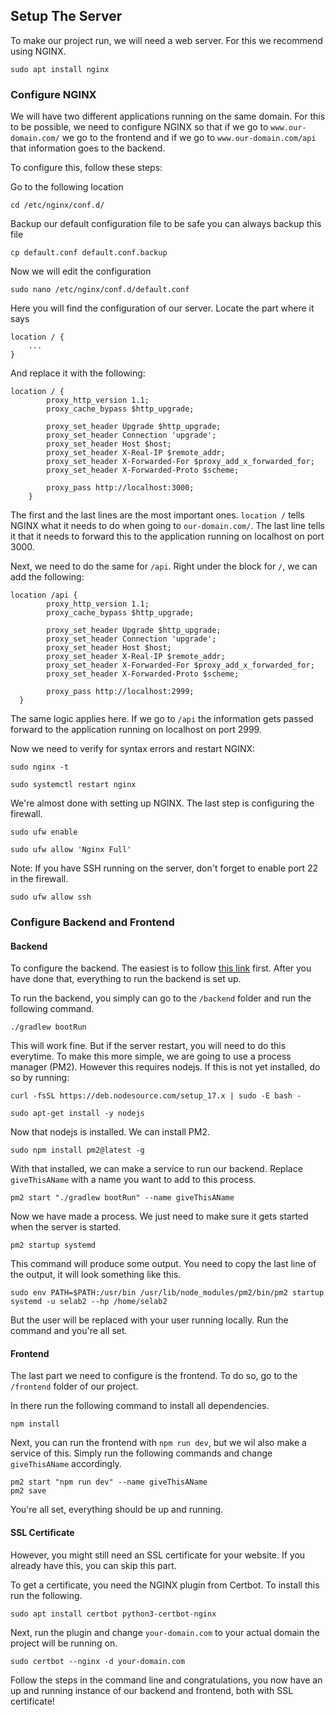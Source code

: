## Setup The Server

To make our project run, we will need a web server. For this we recommend using NGINX.
```
sudo apt install nginx
```

### Configure NGINX

We will have two different applications running on the same domain. 
For this to be possible, we need to configure NGINX so that if we go to `www.our-domain.com/` we go to the frontend and if we go to `www.our-domain.com/api` that information goes to the backend.

To configure this, follow these steps:

Go to the following location
```
cd /etc/nginx/conf.d/
```
Backup our default configuration file to be safe you can always backup this file 
```
cp default.conf default.conf.backup
```
Now we will edit the configuration 
```
sudo nano /etc/nginx/conf.d/default.conf
```
Here you will find the configuration of our server. Locate the part where it says 
```
location / {
	...
}
```
And replace it with the following:
```
location / {
        proxy_http_version 1.1;
        proxy_cache_bypass $http_upgrade;

        proxy_set_header Upgrade $http_upgrade;
        proxy_set_header Connection 'upgrade';
        proxy_set_header Host $host;
        proxy_set_header X-Real-IP $remote_addr;
        proxy_set_header X-Forwarded-For $proxy_add_x_forwarded_for;
        proxy_set_header X-Forwarded-Proto $scheme;

        proxy_pass http://localhost:3000;
    }
```
The first and the last lines are the most important ones. `location /` tells NGINX what it needs to do when going to `our-domain.com/`. The last line tells it that it needs to forward this to the application running on localhost on port 3000.

Next, we need to do the same for `/api`.  Right under the block for `/`, we can add the following:
```
location /api {
        proxy_http_version 1.1;
        proxy_cache_bypass $http_upgrade;

        proxy_set_header Upgrade $http_upgrade;
        proxy_set_header Connection 'upgrade';
        proxy_set_header Host $host;
        proxy_set_header X-Real-IP $remote_addr;
        proxy_set_header X-Forwarded-For $proxy_add_x_forwarded_for;
        proxy_set_header X-Forwarded-Proto $scheme;

        proxy_pass http://localhost:2999;
  }
```
   The same logic applies here. If we go to `/api` the information gets passed forward to the application running on localhost on port 2999.

Now we need to verify for syntax errors and restart NGINX:
```
sudo nginx -t
```
```
sudo systemctl restart nginx
```
We're almost done with setting up NGINX. The last step is configuring the firewall.
```
sudo ufw enable
```
```
sudo ufw allow 'Nginx Full'
```
Note: If you have SSH running on the server, don't forget to enable port 22 in the firewall.
```
sudo ufw allow ssh
```

### Configure Backend and Frontend

#### Backend

To configure the backend. The easiest is to follow [this link](https://github.com/SELab-2/OSOC-6/wiki/Development-setup) first. After you have done that, everything to run the backend is set up.

To run the backend, you simply can go to the `/backend` folder and run the following command.
```
./gradlew bootRun
```
This will work fine. But if the server restart, you will need to do this everytime. To make this more simple, we are going to use a process manager (PM2). However this requires nodejs. If this is not yet installed, do so by running:
```
curl -fsSL https://deb.nodesource.com/setup_17.x | sudo -E bash -
```
```
sudo apt-get install -y nodejs
```
Now that nodejs is installed. We can install PM2.
```
sudo npm install pm2@latest -g
```
With that installed, we can make a service to run our backend. Replace `giveThisAName` with a name you want to add to this process.
```
pm2 start "./gradlew bootRun" --name giveThisAName
```
Now we have made a process. We just need to make sure it gets started when the server is started.
```
pm2 startup systemd
```
This command will produce some output. You need to copy the last line of the output, it will look something like this.
```
sudo env PATH=$PATH:/usr/bin /usr/lib/node_modules/pm2/bin/pm2 startup systemd -u selab2 --hp /home/selab2
```
But the user will be replaced with your user running locally. Run the command and you're all set.

#### Frontend
The last part we need to configure is the frontend. To do so, go to the `/frontend` folder of our project.

In there run the following command to install all dependencies.
```
npm install
```

Next, you can run the frontend with `npm run dev`, but we wil also make a service of this. Simply run the following commands and change `giveThisAName` accordingly.
```
pm2 start "npm run dev" --name giveThisAName
pm2 save
```
You're all set, everything should be up and running.

#### SSL Certificate

However, you might still need an SSL certificate for your website. If you already have this, you can skip this part.

To get a certificate, you need the NGINX plugin from Certbot. To install this run the following.
```
sudo apt install certbot python3-certbot-nginx
```
Next, run the plugin and change `your-domain.com` to your actual domain the project will be running on.
```
sudo certbot --nginx -d your-domain.com
```
Follow the steps in the command line and congratulations, you now have an up and running instance of our backend and frontend, both with SSL certificate!
